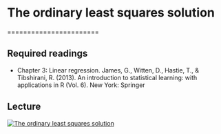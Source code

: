 # The ordinary least squares solution
=======================

## Required readings

- Chapter 3: Linear regression. James, G., Witten, D., Hastie, T., & Tibshirani, R. (2013). An introduction to statistical learning: with applications in R (Vol. 6). New York: Springer

## Lecture

[![The ordinary least squares solution](../thumbnails/the-ordinary-least-squares-solution.jpeg)](https://www.youtube.com/watch?v=JgKfPFfGAac "The ordinary least squares solution")
